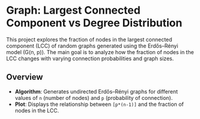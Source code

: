 # Graph: Largest Connected Component vs Degree Distribution

This project explores the fraction of nodes in the largest connected component (LCC) of random graphs generated using the Erdős–Rényi model (G(n, p)). The main goal is to analyze how the fraction of nodes in the LCC changes with varying connection probabilities and graph sizes.

## Overview

- **Algorithm**: Generates undirected Erdős–Rényi graphs for different values of `n` (number of nodes) and `p` (probability of connection).
- **Plot**: Displays the relationship between `[p*(n-1)]` and the fraction of nodes in the LCC.


